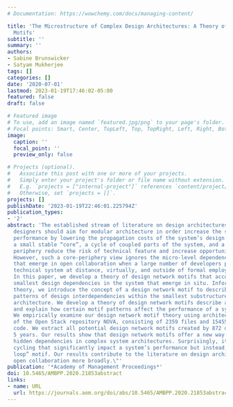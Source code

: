 ```yaml
---
# Documentation: https://wowchemy.com/docs/managing-content/

title: 'The Microstructure of Complex Design Architectures: A Theory of Design Network
  Motifs'
subtitle: ''
summary: ''
authors:
- Sabine Brunswicker
- Satyam Mukherjee
tags: []
categories: []
date: '2020-07-01'
lastmod: 2023-01-19T17:46:02-05:00
featured: false
draft: false

# Featured image
# To use, add an image named `featured.jpg/png` to your page's folder.
# Focal points: Smart, Center, TopLeft, Top, TopRight, Left, Right, BottomLeft, Bottom, BottomRight.
image:
  caption: ''
  focal_point: ''
  preview_only: false

# Projects (optional).
#   Associate this post with one or more of your projects.
#   Simply enter your project's folder or file name without extension.
#   E.g. `projects = ["internal-project"]` references `content/project/deep-learning/index.md`.
#   Otherwise, set `projects = []`.
projects: []
publishDate: '2023-01-19T22:46:01.225794Z'
publication_types:
- '2'
abstract: 'The established stream of literature on design architectures argues that
  designers should aim for modular architecture in order increase the system’s technical
  performance by lowering the propagation costs of the system’s design: A system with
  a small stable “core”, a cycle of coupled parts of the system, and a large variable
  periphery reduce the risk of technical feature and increase opportunity for innovation.
  However, such a core-periphery view ignores the micro-level dependency structures
  that emerge in open collaboration when a large number of developers produce a complex
  technical system at distance, virtually, and outside of formal employment relationships.
  In this paper, we develop a theory of design network motifs that accounts for the
  smallest design dependencies in the system that emerge in situ. Informed by network
  theory, we introduce the concept of a design network motif to describe distinct
  patterns of design interdependencies within the smallest substructure of a system
  architecture. We develop a theory of design network motifs describe a system’s microstructure
  and explain how certain motif patterns affect the performance of a system as a whole.
  We empirically examine our design network motif theory using architectural data
  of the Open Stack repository NOVA, consisting of 2359 files and 1545532 lines of
  code. We extract all potential design network motifs created by 872 developers for
  5 years. Our results show that design network motifs offer a new way to explain
  hidden dependencies in complex system architectures. Surprisingly, it is not just
  cycling that significantly impact a system’s performance but instead, a “feed-forward
  loop” motif. Our results contribute to the literature on design architectures and
  open collaboration more broadly.\"'
publication: '*Academy of Management Proceedings*'
doi: 10.5465/AMBPP.2020.21853abstract
links:
- name: URL
  url: https://journals.aom.org/doi/abs/10.5465/AMBPP.2020.21853abstract
---
```

